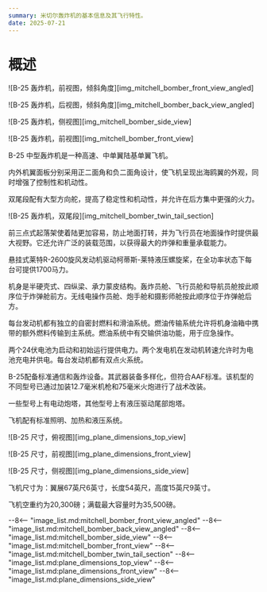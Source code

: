 ```yaml
---
summary: 米切尔轰炸机的基本信息及其飞行特性。
date: 2025-07-21
---
```


# 概述

![B-25 轰炸机，前视图，倾斜角度][img_mitchell_bomber_front_view_angled]

![B-25 轰炸机，后视图，倾斜角度][img_mitchell_bomber_back_view_angled]

![B-25 轰炸机，侧视图][img_mitchell_bomber_side_view]

![B-25 轰炸机，前视图][img_mitchell_bomber_front_view]

B-25 中型轰炸机是一种高速、中单翼陆基单翼飞机。

内外机翼面板分别采用正二面角和负二面角设计，使飞机呈现出海鸥翼的外观，同时增强了控制性和机动性。

双尾段配有大型方向舵，提高了稳定性和机动性，并允许在后方集中更强的火力。

![B-25 轰炸机，双尾段][img_mitchell_bomber_twin_tail_section]

前三点式起落架使着陆更加容易，防止地面打转，并为飞行员在地面操作时提供最大视野。它还允许广泛的装载范围，以获得最大的炸弹和重量承载能力。

悬挂式莱特R-2600旋风发动机驱动柯蒂斯-莱特液压螺旋桨，在全功率状态下每台可提供1700马力。

机身是半硬壳式、四纵梁、承力蒙皮结构。轰炸员舱、飞行员舱和导航员舱按此顺序位于炸弹舱前方。无线电操作员舱、炮手舱和摄影师舱按此顺序位于炸弹舱后方。

每台发动机都有独立的自密封燃料和滑油系统。燃油传输系统允许将机身油箱中携带的额外燃料传输到主系统。燃油系统中有交输供油功能，用于应急操作。

两个24伏电池为启动和初始运行提供电力。两个发电机在发动机转速允许时为电池充电并供电。每台发动机都有双点火系统。

B-25配备标准通信和轰炸设备。其武器装备多样化，但符合AAF标准。该机型的不同型号已通过加装12.7毫米机枪和75毫米火炮进行了战术改装。

一些型号上有电动炮塔，其他型号上有液压驱动尾部炮塔。

飞机配有标准照明、加热和液压系统。

![B-25 尺寸，俯视图][img_plane_dimensions_top_view]

![B-25 尺寸，前视图][img_plane_dimensions_front_view]

![B-25 尺寸，侧视图][img_plane_dimensions_side_view]

飞机尺寸为：翼展67英尺6英寸，长度54英尺，高度15英尺9英寸。

飞机空重约为20,300磅；满载最大容量时为35,500磅。

<!-- links -->
--8<-- "image_list.md:mitchell_bomber_front_view_angled"
--8<-- "image_list.md:mitchell_bomber_back_view_angled"
--8<-- "image_list.md:mitchell_bomber_side_view"
--8<-- "image_list.md:mitchell_bomber_front_view"
--8<-- "image_list.md:mitchell_bomber_twin_tail_section"
--8<-- "image_list.md:plane_dimensions_top_view"
--8<-- "image_list.md:plane_dimensions_front_view"
--8<-- "image_list.md:plane_dimensions_side_view"